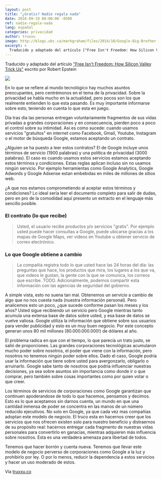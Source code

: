 ```yaml
---
layout: post
title: "¿Gratis? Nadie regala nada"
date: 2016-09-19 08:00:00 -0500
ref: nadie-regala-nada
lang: español
categories: privacidad
author: truxxu 
image: http://blogs.ubc.ca/markgraham/files/2014/10/Google-Big-Brother.png
excerpt: >
  Traducido y adaptado del artículo ["Free Isn't Freedom: How Silicon Valley Trick Us"](URL "http://motherboard.vice.com/read/free-isnt-freedom-epstein-essay") escrito por Robert Epstein
---
```


Traducido y adaptado del artículo ["Free Isn't Freedom: How Silicon Valley Trick Us"](http://motherboard.vice.com/read/free-isnt-freedom-epstein-essay "Artículo Original") escrito por Robert Epstein
  
![](http://blogs.ubc.ca/markgraham/files/2014/10/Google-Big-Brother.png)

En lo que se refiere al mundo tecnológico hay muchos asuntos preocupantes, pero centrémonos en el tema de la privacidad. Sobre la   privacidad se habla mucho en la actualidad, pero pocos son los que realmente entienden lo que esta pasando. Es muy importante   informarse sobre esto, teniendo en cuenta lo que esta en juego.  
  
Día tras día las personas entregan voluntariamente fragmentos de sus vidas privadas a grandes corporaciones y en consecuencia, pierden poco a poco el control sobre su intimidad. Así es como sucede: cuando usamos servicios "gratuitos" en internet como Facebook, Gmail, Youtube, Instagram o el motor de búsqueda Google, estamos aceptando un contrato.

¿Alguien se ha puesto a leer estos contratos? El de Google incluye unos términos de servicio (1900 palabras) y una política de privacidad (3000 palabras). El caso es cuando usamos estos servicios estamos aceptando estos términos y condiciones. Estas reglas aplican incluso sin no usamos ningún servicio. Por ejemplo herramientas como Google Analytics, Google Adwords y Google Adsense estan embebidas en miles de millones de sitios web. 
  
¿A que nos estamos comprometiendo al aceptar estos términos y condiciones? Lo ideal sería leer el documento completo para salir de dudas, pero en pro de la comodidad aquí presento un extracto en el lenguaje más sencillo posible.  
  
### El contrato (lo que recibe)  
<blockquote>Usted, el usuario recibe productos y/o servicios "gratis". Por ejemplo usted puede hacer consultas a Google, puede ubicarse gracias a los mapas de Google Maps, ver videos en Youtube u obtener servicio de correo electrónico.</blockquote>  
  
### Lo que Google obtiene a cambio  
<blockquote>La compañía registra todo lo que usted hace las 24 horas del día: las preguntas que hace, los productos que mira, los lugares a los que va, que videos le gustan, la gente con la que se comunica, los correos que escribe. TODO. Adicionalmente, podemos compartir esta información con las agencias de seguridad del gobierno.</blockquote>  
  
A simple vista, esto no suena tan mal. Obtenemos un servicio a cambio de algo que no nos cuesta nada (nuestra información personal). Pero analicemos esto un poco, ¿que sucede conforme pasan los meses y los años? Usted sigue recibiendo un servicio pero Google mientras tanto acumula una extensa base de datos sobre usted, y esa base de datos se vuelve valiosa. Google utiliza la información que obtiene sobre sus usuarios para vender publicidad y esto es un muy buen negocio. Por este concepto generan unos 80 mil millones (80.000.000.000!) de dólares al año.  
  
El problema radica en que con el tiempo, lo que parecía un trato justo, se salió de proporciones. Las grandes corporaciones tecnológicas acumularon mucho poder sobre nosotros, el poder que viene con la información, pero nosotros no tenemos ningún poder sobre ellos. Dado el caso, Google podría usar la información que tiene sobre usted para avergonzarlo, obligarlo o arruinarlo. Google sabe tanto de nosotros que podría influenciar nuestras decisiones, ya sea sobre asuntos sin importancia como donde ir o que comprar, pero también sobre cosas importantes como por quien votar o que creer.  
  
Los términos de servicios de corporaciones como Google garantizan que continuen apoderandose de todo lo que hacemos, pensamos y decimos. Esto es lo que aceptamos sin darnos cuenta, un mundo en que una cantidad inmensa de poder se concentra en las manos de un número reducido ejecutivos. No solo en Google, ya que cada vez mas compañias adoptan este modelo de negocio. El truco esta en hacernos creer que los servicios que nos ofrecen existen solo para nuestro beneficio y distraernos de su propósito real: hacernos entregar cada fragmento de nuestras vidas personales para convertirlo en ganacias, mientras adquieren más influencia sobre nosotros. Esta es una verdadera amenaza para libertad de todos.  
  
Tenemos que hacer borrón y cuenta nueva. Tenemos que llevar este modelo de negocio perverso de corporaciones como Google a la luz y prohibirlo por ley. O por lo menos, reducir la dependencia a estos servicios y hacer un uso moderado de estos.  
  
Vía [truxxu.co](http://www.truxxu.co/blog/nadie-regala-nada/)
